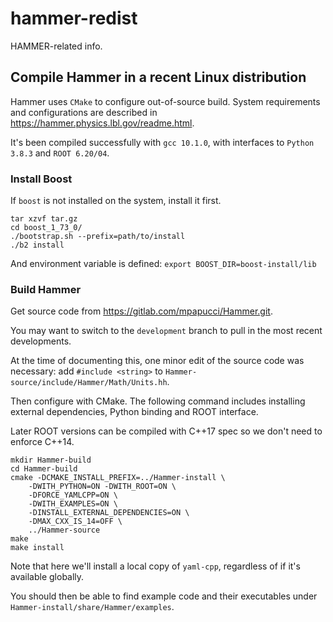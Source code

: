 # hammer-redist
HAMMER-related info.

## Compile Hammer in a recent Linux distribution
Hammer uses `CMake` to configure out-of-source build. System requirements and
configurations are described in https://hammer.physics.lbl.gov/readme.html.

It's been compiled successfully with `gcc 10.1.0`, with interfaces to `Python 3.8.3` and `ROOT 6.20/04`.


### Install Boost
If `boost` is not installed on the system, install it first.

```
tar xzvf tar.gz
cd boost_1_73_0/
./bootstrap.sh --prefix=path/to/install
./b2 install
```

And environment variable is defined:
`export BOOST_DIR=boost-install/lib`


### Build Hammer
Get source code from https://gitlab.com/mpapucci/Hammer.git.

You may want to switch to the `development` branch to pull in the most recent
developments.

At the time of documenting this, one minor edit of the source code was necessary:
add `#include <string>` to `Hammer-source/include/Hammer/Math/Units.hh`.

Then configure with CMake. The following command includes installing external
dependencies, Python binding and ROOT interface.

Later ROOT versions can be compiled with C++17 spec so we don't need to enforce
C++14.

```
mkdir Hammer-build
cd Hammer-build
cmake -DCMAKE_INSTALL_PREFIX=../Hammer-install \
    -DWITH_PYTHON=ON -DWITH_ROOT=ON \
    -DFORCE_YAMLCPP=ON \
    -DWITH_EXAMPLES=ON \
    -DINSTALL_EXTERNAL_DEPENDENCIES=ON \
    -DMAX_CXX_IS_14=OFF \
    ../Hammer-source
make
make install
```

Note that here we'll install a local copy of `yaml-cpp`, regardless of if it's
available globally.

You should then be able to find example code and their executables under
`Hammer-install/share/Hammer/examples`.
